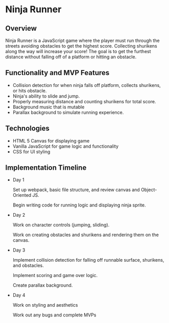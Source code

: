 # Ninja Runner

## Overview
   Ninja Runner is a JavaScript game where the player must run through the streets avoiding obstacles to get the highest score. Collecting shurikens along the way will increase your score! The goal is to get the furthest distance without falling off of a platform or hitting an obstacle.
  
## Functionality and MVP Features
<ul>
    <li>Collision detection for when ninja falls off platform, collects shurikens, or hits obstacle.</li>
    <li>Ninja's ability to slide and jump.</li>
    <li>Properly measuring distance and counting shurikens for total score.</li>
    <li>Background music that is mutable</li>
    <li>Parallax background to simulate running experience.</li>
</ul>

## Technologies
<ul>
    <li>HTML 5 Canvas for displaying game</li>
    <li>Vanilla JavaScript for game logic and functionality</li>
    <li>CSS for UI styling</li>
</ul>

## Implementation Timeline
<ul>
    <li>Day 1
      <p>Set up webpack, basic file structure, and review canvas and Object-Oriented JS.</p> 
      <p>Begin writing code for running logic and displaying ninja sprite. </p> 
    </li>
    <li>Day 2
      <p>Work on character controls (jumping, sliding).</p> 
      <p>Work on creating obstacles and shurikens and rendering them on the canvas. </p>
    </li>
    <li>Day 3
      <p>Implement collision detection for falling off runnable surface, shurikens, and obstacles. </p>
      <p>Implement scoring and game over logic.</p>
      <p>Create parallax background.</p>
    </li>
    <li>Day 4
      <p>Work on styling and aesthetics</p>
      <p>Work out any bugs and complete MVPs  </p>  
    </li>

    
</ul>


